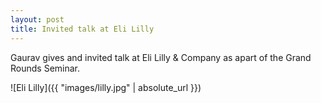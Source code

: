 ```yaml
---
layout: post
title: Invited talk at Eli Lilly
---
```

Gaurav gives and invited talk at Eli Lilly & Company as apart of the Grand Rounds Seminar.

![Eli Lilly]({{ "images/lilly.jpg" | absolute_url }})